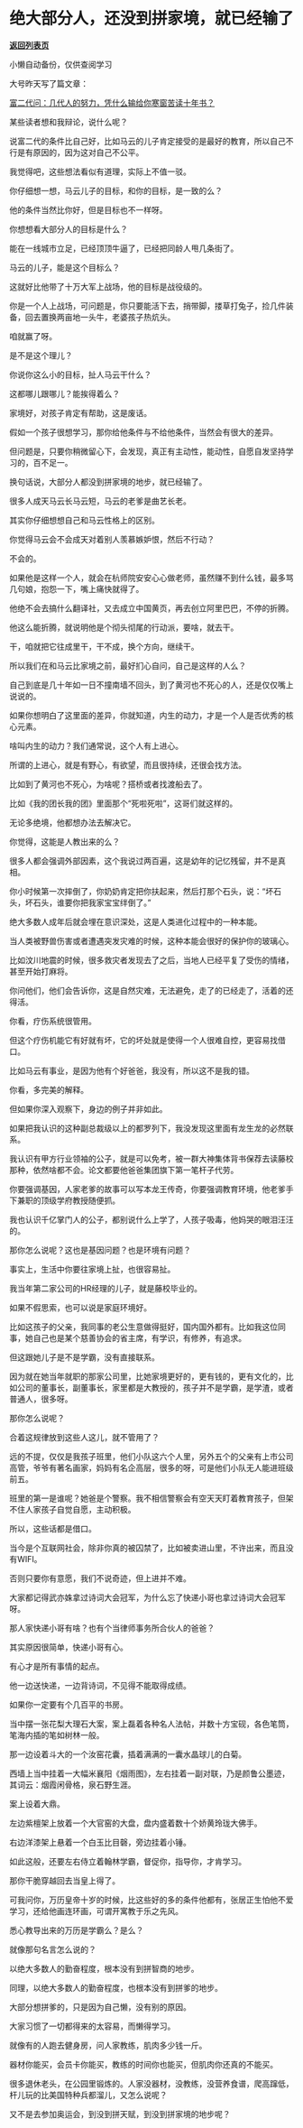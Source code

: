 # 绝大部分人，还没到拼家境，就已经输了

[**返回列表页**](/gzh/记忆承载3)

小懒自动备份，仅供查阅学习

大号昨天写了篇文章：  

[富二代问：几代人的努力，凭什么输给你寒窗苦读十年书？](https://mp.weixin.qq.com/s?__biz=MzU0MjYwNDU2Mw==&mid=2247489470&idx=1&sn=c350a3f31760b1cfabb422bc3e2feaf5&chksm=fb197bc2cc6ef2d4eb6903b25e3a20b0c16ac52e2d576d71652f429166beb917660c912ad5db&token=1951252055&lang=zh_CN&scene=21#wechat_redirect)  

  

某些读者想和我辩论，说什么呢？  

  

说富二代的条件比自己好，比如马云的儿子肯定接受的是最好的教育，所以自己不行是有原因的，因为这对自己不公平。

  

我觉得吧，这些想法看似有道理，实际上不值一驳。  

  

你仔细想一想，马云儿子的目标，和你的目标，是一致的么？

  

他的条件当然比你好，但是目标也不一样呀。  

  

你想想看大部分人的目标是什么？  

  

能在一线城市立足，已经顶顶牛逼了，已经把同龄人甩几条街了。

  

马云的儿子，能是这个目标么？

  

这就好比他带了十万大军上战场，他的目标是战役级的。  

  

你是一个人上战场，可问题是，你只要能活下去，捎带脚，搂草打兔子，捡几件装备，回去置换两亩地一头牛，老婆孩子热炕头。

  

咱就赢了呀。

  

是不是这个理儿？

  

你说你这么小的目标，扯人马云干什么？  

  

这都哪儿跟哪儿？能挨得着么？

  

家境好，对孩子肯定有帮助，这是废话。

  

假如一个孩子很想学习，那你给他条件与不给他条件，当然会有很大的差异。  

  

但问题是，只要你稍微留心下，会发现，真正有主动性，能动性，自愿自发坚持学习的，百不足一。  

  

换句话说，大部分人都没到拼家境的地步，就已经输了。

  

很多人成天马云长马云短，马云的老爹是曲艺长老。

  

其实你仔细想想自己和马云性格上的区别。

  

你觉得马云会不会成天对着别人羡慕嫉妒恨，然后不行动？

  

不会的。

  

如果他是这样一个人，就会在杭师院安安心心做老师，虽然赚不到什么钱，最多骂几句娘，抱怨一下，嘴上痛快就得了。

  

他绝不会去搞什么翻译社，又去成立中国黄页，再去创立阿里巴巴，不停的折腾。

  

他这么能折腾，就说明他是个彻头彻尾的行动派，要啥，就去干。

  

干，咱就把它往成里干，干不成，换个方向，继续干。  

  

所以我们在和马云比家境之前，最好扪心自问，自己是这样的人么？

  

自己到底是几十年如一日不撞南墙不回头，到了黄河也不死心的人，还是仅仅嘴上说说的。

  

如果你想明白了这里面的差异，你就知道，内生的动力，才是一个人是否优秀的核心元素。

  

啥叫内生的动力？我们通常说，这个人有上进心。

  

所谓的上进心，就是有野心，有欲望，而且很持续，还很会找方法。

  

比如到了黄河也不死心，为啥呢？搭桥或者找渡船去了。

  

比如《我的团长我的团》里面那个“死啦死啦”，这哥们就这样的。

  

无论多绝境，他都想办法去解决它。

  

你觉得，这能是人教出来的么？

  

很多人都会强调外部因素，这个我说过两百遍，这是幼年的记忆残留，并不是真相。  

  

你小时候第一次摔倒了，你奶奶肯定把你扶起来，然后打那个石头，说：“坏石头，坏石头，谁要你把我家宝宝绊倒了。”  

  

绝大多数人成年后就会埋在意识深处，这是人类进化过程中的一种本能。

  

当人类被野兽伤害或者遭遇突发灾难的时候，这种本能会很好的保护你的玻璃心。

  

比如汶川地震的时候，很多救灾者发现去了之后，当地人已经平复了受伤的情绪，甚至开始打麻将。  

  

你问他们，他们会告诉你，这是自然灾难，无法避免，走了的已经走了，活着的还得活。  

  

你看，疗伤系统很管用。

  

但这个疗伤机能它有好就有坏，它的坏处就是使得一个人很难自控，更容易找借口。

  

比如马云有事业，是因为他有个好爸爸，我没有，所以这不是我的错。

  

你看，多完美的解释。

  

但如果你深入观察下，身边的例子并非如此。

  

如果把我认识的这种副总裁级以上的都罗列下，我没发现这里面有龙生龙的必然联系。

  

我认识有甲方行业领袖的公子，就是可以免考，被一群大神集体背书保荐去读藤校那种，依然啥都不会。论文都要他爸爸集团旗下第一笔杆子代劳。

  

你要强调基因，人家老爹的故事可以写本龙王传奇，你要强调教育环境，他老爹手下兼职的顶级学府教授随便抓。

  

我也认识千亿掌门人的公子，都别说什么上学了，人孩子吸毒，他妈哭的眼泪汪汪的。  

  

那你怎么说呢？这也是基因问题？也是环境有问题？  

  

事实上，生活中你要往家境上扯，也很容易扯。

  

我当年第二家公司的HR经理的儿子，就是藤校毕业的。

  

如果不假思索，也可以说是家庭环境好。

  

比如这孩子的父亲，我同事的老公生意做得挺好，国内国外都有。比如我这位同事，她自己也是某个慈善协会的省主席，有学识，有修养，有追求。

  

但这跟她儿子是不是学霸，没有直接联系。

  

因为就在她当年就职的那家公司里，比她家境更好的，更有钱的，更有文化的，比如公司的董事长，副董事长，家里都是大教授的，孩子并不是学霸，是学渣，或者普通人，很多呀。  

  

那你怎么说呢？  

  

合着这规律放到这些人这儿，就不管用了？

  

远的不提，仅仅是我孩子班里，他们小队这六个人里，另外五个的父亲有上市公司高管，爷爷有著名画家，妈妈有名企高层，很多的呀，可是他们小队无人能进班级前五。

  

班里的第一是谁呢？她爸是个警察。我不相信警察会有空天天盯着教育孩子，但架不住人家孩子自觉自愿，主动积极。

  

所以，这些话都是借口。

  

当今是个互联网社会，除非你真的被囚禁了，比如被卖进山里，不许出来，而且没有WIFI。

  

否则只要你有意愿，我们不说奇迹，但上进并不难。  

  

大家都记得武亦姝拿过诗词大会冠军，为什么忘了快递小哥也拿过诗词大会冠军呀。

  

那人家快递小哥有啥？也有个当律师事务所合伙人的爸爸？  

  

其实原因很简单，快递小哥有心。

  

有心才是所有事情的起点。

  

他一边送快递，一边背诗词，不见得不能取得成绩。  

  

如果你一定要有个几百平的书房。

  

当中摆一张花梨大理石大案，案上磊着各种名人法帖，并数十方宝砚，各色笔筒，笔海内插的笔如树林一般。

  

那一边设着斗大的一个汝窑花囊，插着满满的一囊水晶球儿的白菊。

  

西墙上当中挂着一大幅米襄阳《烟雨图》，左右挂着一副对联，乃是颜鲁公墨迹，其词云：烟霞闲骨格，泉石野生涯。

  

案上设着大鼎。

  

左边紫檀架上放着一个大官窑的大盘，盘内盛着数十个娇黄玲珑大佛手。

  

右边洋漆架上悬着一个白玉比目磬，旁边挂着小锤。

  

如此这般，还要左右侍立着翰林学霸，督促你，指导你，才肯学习。

  

那你干脆穿越回去当皇上得了。

  

可我问你，万历皇帝十岁的时候，比这些好的多的条件他都有，张居正生怕他不爱学习，还给他画连环画，可谓开寓教于乐之先风。

  

悉心教导出来的万历是学霸么？是么？  

  

就像那句名言怎么说的？

  

以绝大多数人的勤奋程度，根本没有到拼智商的地步。

  

同理，以绝大多数人的勤奋程度，也根本没有到拼爹的地步。

  

大部分想拼爹的，只是因为自己懒，没有别的原因。  

  

大家习惯了一切都得来的太容易，而懒得学习。  

  

就像有的人跑去健身房，问人家教练，肌肉多少钱一斤。

  

器材你能买，会员卡你能买，教练的时间你也能买，但肌肉你还真的不能买。  

  

很多退休老头，在公园里锻炼的。人家没器材，没教练，没营养食谱，爬高蹿低，杆儿玩的比美国特种兵都溜儿，又怎么说呢？

  

又不是去参加奥运会，到没到拼天赋，到没到拼家境的地步呢？

